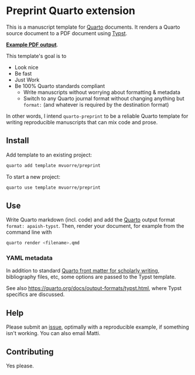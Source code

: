 # Preprint Quarto extension

This is a manuscript template for [Quarto](https://quarto.org) documents. It renders a Quarto source document to a PDF document using [Typst](https://typst.app/docs). 

[**Example PDF output**](https://github.com/mvuorre/quarto-preprint/releases/latest/download/example.pdf).

This template's goal is to

- Look nice
- Be fast
- Just Work
- Be 100% Quarto standards compliant
  - Write manuscripts without worrying about formatting & metadata
  - Switch to any Quarto journal format without changing anything but `format:` (and whatever is required by the destination format)

In other words, I intend `quarto-preprint` to be a reliable Quarto template for writing reproducible manuscripts that can mix code and prose. 

## Install

Add template to an existing project:

```bash
quarto add template mvuorre/preprint
```

To start a new project:

```bash
quarto use template mvuorre/preprint
```

## Use

Write Quarto markdown (incl. code) and add the [Quarto](https://quarto.org) output format `format: apaish-typst`. Then, render your document, for example from the command line with

```bash
quarto render <filename>.qmd
```

### YAML metadata

In addition to standard [Quarto front matter for scholarly writing](https://quarto.org/docs/authoring/front-matter.html), bibliography files, etc, some  options are passed to the Typst template.

See also <https://quarto.org/docs/output-formats/typst.html>, where Typst specifics are discussed. 

## Help

Please submit an [issue](https://github.com/mvuorre/quarto-preprint/issues), optimally with a reproducible example, if something isn't working. You can also email Matti.

## Contributing

Yes please.
